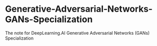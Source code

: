 # Generative-Adversarial-Networks-GANs-Specialization
The note for DeepLearning.AI Generative Adversarial Networks (GANs) Specialization 
